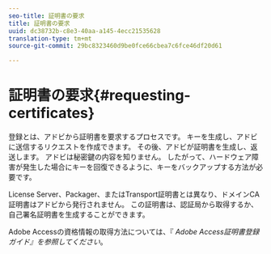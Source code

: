 ```yaml
---
seo-title: 証明書の要求
title: 証明書の要求
uuid: dc38732b-c8e3-40aa-a145-4ecc21535628
translation-type: tm+mt
source-git-commit: 29bc8323460d9be0fce66cbea7c6fce46df20d61

---
```



# 証明書の要求{#requesting-certificates}

登録とは、アドビから証明書を要求するプロセスです。 キーを生成し、アドビに送信するリクエストを作成できます。 その後、アドビが証明書を生成し、返送します。 アドビは秘密鍵の内容を知りません。 したがって、ハードウェア障害が発生した場合にキーを回復できるように、キーをバックアップする方法が必要です。

License Server、Packager、またはTransport証明書とは異なり、ドメインCA証明書はアドビから発行されません。 この証明書は、認証局から取得するか、自己署名証明書を生成することができます。

Adobe Accessの資格情報の取得方法については、『 *Adobe Access証明書登録ガイド』を参照してください*。
